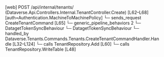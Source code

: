 [web] POST /api/internal/tenants/  (Dataverse.Api.Controllers.Internal.TenantController.Create)  [L62–L68] [auth=Authentication.MachineToMachinePolicy]
  └─ sends_request CreateTenantCommand [L65]
    └─ generic_pipeline_behaviors 2
      └─ DatagetTokenSyncBehaviour
      └─ DatagetTokenSyncBehaviour
    └─ handled_by Dataverse.Tenants.Commands.Tenants.CreateTenantCommandHandler.Handle [L32–L124]
      └─ calls TenantRepository.Add [L60]
      └─ calls TenantRepository.WriteTable [L48]

